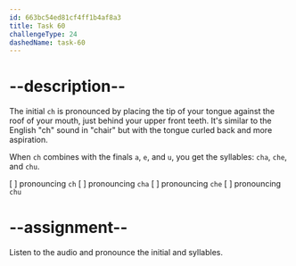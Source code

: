 ```yaml
---
id: 663bc54ed81cf4ff1b4af8a3
title: Task 60
challengeType: 24
dashedName: task-60
---
```


<!--SPEAKING-->

<!-- (Audio) A: ch, cha, che, chu -->

# --description--

The initial `ch` is pronounced by placing the tip of your tongue against the roof of your mouth, just behind your upper front teeth. It's similar to the English "ch" sound in "chair" but with the tongue curled back and more aspiration.

When `ch` combines with the finals `a`, `e`, and `u`, you get the syllables: `cha`, `che`, and `chu`.

[ ] pronouncing `ch`
[ ] pronouncing `cha`
[ ] pronouncing `che`
[ ] pronouncing `chu`

# --assignment--

Listen to the audio and pronounce the initial and syllables.
